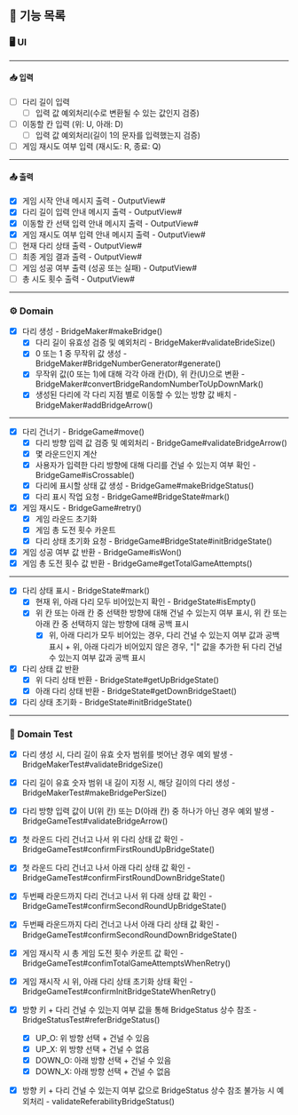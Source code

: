 ## 🔖 기능 목록 

### 🖥 UI
*** 
#### 📥 입력  
- [ ] 다리 길이 입력 
    - [ ] 입력 값 예외처리(수로 변환될 수 있는 값인지 검증)  
- [ ] 이동할 칸 입력 (위: U, 아래: D)
    - [ ] 입력 값 예외처리(길이 1의 문자를 입력했는지 검증)
- [ ] 게임 재시도 여부 입력 (재시도: R, 종료: Q)
***
#### 📤 출력
- [X] 게임 시작 안내 메시지 출력 - OutputView#
- [X] 다리 길이 입력 안내 메시지 출력 - OutputView#
- [X] 이동할 칸 선택 입력 안내 메시지 출력 - OutputView#
- [X] 게임 재시도 여부 입력 안내 메시지 출력 - OutputView#
- [ ] 현재 다리 상태 출력 - OutputView#
- [ ] 최종 게임 결과 출력 - OutputView#
- [ ] 게임 성공 여부 출력 (성공 또는 실패) - OutputView#
- [ ] 총 시도 횟수 출력 - OutputView#
***

### ⚙️ Domain

- [X] 다리 생성 - BridgeMaker#makeBridge()
    - [X] 다리 길이 유효성 검증 및 예외처리 - BridgeMaker#validateBrideSize()
    - [X] 0 또는 1 중 무작위 값 생성 - BridgeMaker#BridgeNumberGenerator#generate()
    - [X] 무작위 값(0 또는 1)에 대해 각각 아래 칸(D), 위 칸(U)으로 변환 - BridgeMaker#convertBridgeRandomNumberToUpDownMark()
    - [X] 생성된 다리에 각 다리 지점 별로 이동할 수 있는 방향 값 배치 - BridgeMaker#addBridgeArrow()
***
- [X] 다리 건너기 - BridgeGame#move()
    - [X] 다리 방향 입력 값 검증 및 예외처리 - BridgeGame#validateBridgeArrow()
    - [X] 몇 라운드인지 계산
    - [X] 사용자가 입력한 다리 방향에 대해 다리를 건널 수 있는지 여부 확인 - BridgeGame#isCrossable()
    - [X] 다리에 표시할 상태 값 생성 - BridgeGame#makeBridgeStatus()
    - [X] 다리 표시 작업 요청 - BridgeGame#BridgeState#mark()
- [X] 게임 재시도 - BridgeGame#retry()
    - [X] 게임 라운드 초기화 
    - [X] 게임 총 도전 횟수 카운트
    - [X] 다리 상태 초기화 요청 - BridgeGame#BridgeState#initBridgeState()
- [X] 게임 성공 여부 값 반환 - BridgeGame#isWon()
- [X] 게임 총 도전 횟수 값 반환 - BridgeGame#getTotalGameAttempts()
***
- [X] 다리 상태 표시 - BridgeState#mark()
    - [X] 현재 위, 아래 다리 모두 비어있는지 확인 - BridgeState#isEmpty()
    - [X] 위 칸 또는 아래 칸 중 선택한 방향에 대해 건널 수 있는지 여부 표시, 위 칸 또는 아래 칸 중 선택하지 않는 방향에 대해 공백 표시
      - [X] 위, 아래 다리가 모두 비어있는 경우, 다리 건널 수 있는지 여부 값과 공백 표시 + 위, 아래 다리가 비어있지 않은 경우, "|" 값을 추가한 뒤 다리 건널 수 있는지 여부 값과 공백 표시 
- [X] 다리 상태 값 반환
    - [X] 위 다리 상태 반환 - BridgeState#getUpBridgeState()
    - [X] 아래 다리 상태 반환 - BridgeState#getDownBridgeStaet()
- [X] 다리 상태 초기화 - BridgeState#initBridgeState()
***

### 📝 Domain Test

- [X] 다리 생성 시, 다리 길이 유효 숫자 범위를 벗어난 경우 예외 발생 - BridgeMakerTest#validateBridgeSize()
- [X] 다리 길이 유효 숫자 범위 내 길이 지정 시, 해당 길이의 다리 생성 - BridgeMakerTest#makeBridgePerSize()

- [X] 다리 방향 입력 값이 U(위 칸) 또는 D(아래 칸) 중 하나가 아닌 경우 예외 발생 - BridgeGameTest#validateBridgeArrow()
- [X] 첫 라운드 다리 건너고 나서 위 다리 상태 값 확인 - BridgeGameTest#confirmFirstRoundUpBridgeState()
- [X] 첫 라운드 다리 건너고 나서 아래 다리 상태 값 확인 - BridgeGameTest#confirmFirstRoundDownBridgeState()
- [X] 두번째 라운드까지 다리 건너고 나서 위 다래 상태 값 확인 - BridgeGameTest#confirmSecondRoundUpBridgeState()
- [X] 두번째 라운드까지 다리 건너고 나서 아래 다리 상태 값 확인 - BridgeGameTest#confirmSecondRoundDownBridgeState()
- [X] 게임 재시작 시 총 게임 도전 횟수 카운트 값 확인 - BridgeGameTest#confimTotalGameAttemptsWhenRetry()
- [X] 게임 재시작 시 위, 아래 다리 상태 초기화 상태 확인 - BridgeGameTest#confirmInitBridgeStateWhenRetry()

- [X] 방향 키 + 다리 건널 수 있는지 여부 값을 통해 BridgeStatus 상수 참조 - BridgeStatusTest#referBridgeStatus()
  - [X] UP_O: 위 방향 선택 + 건널 수 있음
  - [X] UP_X: 위 방향 선택 + 건널 수 없음
  - [X] DOWN_O: 아래 방향 선택 + 건널 수 있음
  - [X] DOWN_X: 아래 방향 선택 + 건널 수 없음
- [X] 방향 키 + 다리 건널 수 있는지 여부 값으로 BridgeStatus 상수 참조 불가능 시 예외처리 - validateReferabilityBridgeStatus()